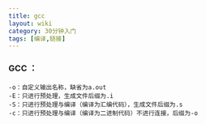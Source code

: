 ```yaml
---
title: gcc
layout: wiki
category: 30分钟入门
tags: [编译,链接]
---
```



### GCC <command>：

~~~Text
-o：自定义输出名称，缺省为a.out
-E：只进行预处理，生成文件后缀为.i
-S：只进行预处理与编译（编译为汇编代码），生成文件后缀为.s
-c：只进行预处理与编译（编译为二进制代码）不进行连接，后缀为-o
~~~
